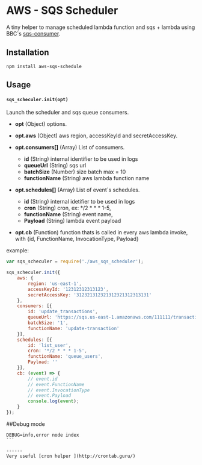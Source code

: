 # AWS - SQS Scheduler

A tiny helper to manage scheduled lambda function and sqs + lambda using BBC`s [sqs-consumer](http://mrdoob.com/projects/code-editor/).

## Installation
```
npm install aws-sqs-schedule
```

## Usage

#### `sqs_scheculer.init(opt)`

Launch the scheduler and sqs queue consumers.
- **opt** (Object) options.

- **opt.aws** (Object) aws region, accessKeyId and secretAccessKey.
- **opt.consumers[]** (Array) List of consumers.
	- **id** (String) internal identifier to be used in logs
	- **queueUrl** (String) sqs url
	- **batchSize** (Number) size batch max = 10
	- **functionName** (String) aws lambda function name
- **opt.schedules[]** (Array) List of event`s schedules.
	- **id** (String) internal idetifier to be used in logs
	- **cron** (String) cron, ex: */2 * * * 1-5,
	- **functionName** (String) event name,
	- **Payload** (String) lambda event payload
- **opt.cb** (Function) function thats is called in every aws lambda invoke, with {id, FunctionName, InvocationType, Payload}


example:

```javascript
var sqs_scheculer = require('./aws_sqs_scheduler');

sqs_scheculer.init({
	aws: {
		region: 'us-east-1',
		accessKeyId: '12312312313123',
		secretAccessKey: '312321312321312321312313131'
	},
	consumers: [{
		id: 'update_transactions',
		queueUrl: 'https://sqs.us-east-1.amazonaws.com/111111/transactions',
		batchSize: '1',
		functionName: 'update-transaction'
	}],
	schedules: [{
		id: 'list_user',
		cron: '*/2 * * * 1-5',
		functionName: 'queue_users',
		Payload: ''
	}],
	cb: (event) => {
		// event.id
		// event.FunctionName
		// event.InvocationType
		// event.Payload
		console.log(event);
	}
});
```

##Debug mode
````
DEBUG=info,error node index
```

------
Very useful [cron helper ](http://crontab.guru/)

